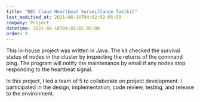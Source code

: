 ```yaml
---
title: "NEC Cloud Heartbeat Surveillance Toolkit"
last_modified_at: 2021-08-18T04:02:02-05:00
company: Project
datetime: 2021-08-18T04:02:02-05:00
order: 4
---
```


This in-house project was written in Java. The kit checked the survival status of nodes in the cluster by inspecting the returns of the command ping. The program will notify the maintenance by email if any nodes stop responding to the heartbeat signal. 

In this project, I led a team of 5 to collaborate on project development. I participated in the design, implementation, code review, testing, and release to the environment.
